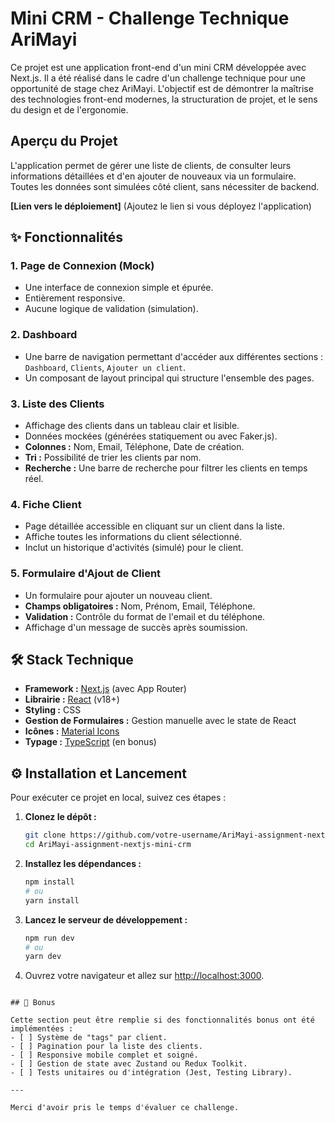 # Mini CRM - Challenge Technique AriMayi

Ce projet est une application front-end d'un mini CRM développée avec Next.js. Il a été réalisé dans le cadre d'un challenge technique pour une opportunité de stage chez AriMayi. L'objectif est de démontrer la maîtrise des technologies front-end modernes, la structuration de projet, et le sens du design et de l'ergonomie.

##  Aperçu du Projet

L'application permet de gérer une liste de clients, de consulter leurs informations détaillées et d'en ajouter de nouveaux via un formulaire. Toutes les données sont simulées côté client, sans nécessiter de backend.

**[Lien vers le déploiement]** (Ajoutez le lien si vous déployez l'application)

## ✨ Fonctionnalités

### 1. Page de Connexion (Mock)
- Une interface de connexion simple et épurée.
- Entièrement responsive.
- Aucune logique de validation (simulation).

### 2. Dashboard
- Une barre de navigation permettant d'accéder aux différentes sections : `Dashboard`, `Clients`, `Ajouter un client`.
- Un composant de layout principal qui structure l'ensemble des pages.

### 3. Liste des Clients
- Affichage des clients dans un tableau clair et lisible.
- Données mockées (générées statiquement ou avec Faker.js).
- **Colonnes :** Nom, Email, Téléphone, Date de création.
- **Tri :** Possibilité de trier les clients par nom.
- **Recherche :** Une barre de recherche pour filtrer les clients en temps réel.

### 4. Fiche Client
- Page détaillée accessible en cliquant sur un client dans la liste.
- Affiche toutes les informations du client sélectionné.
- Inclut un historique d'activités (simulé) pour le client.

### 5. Formulaire d'Ajout de Client
- Un formulaire pour ajouter un nouveau client.
- **Champs obligatoires :** Nom, Prénom, Email, Téléphone.
- **Validation :** Contrôle du format de l'email et du téléphone.
- Affichage d'un message de succès après soumission.

## 🛠️ Stack Technique

- **Framework :** [Next.js](https://nextjs.org/) (avec App Router)
- **Librairie :** [React](https://reactjs.org/) (v18+)
- **Styling :** CSS
- **Gestion de Formulaires :** Gestion manuelle avec le state de React
- **Icônes :** [Material Icons](https://fonts.google.com/icons)
- **Typage :** [TypeScript](https://www.typescriptlang.org/) (en bonus)

## ⚙️ Installation et Lancement

Pour exécuter ce projet en local, suivez ces étapes :

1.  **Clonez le dépôt :**
    ```bash
    git clone https://github.com/votre-username/AriMayi-assignment-nextjs-mini-crm.git
    cd AriMayi-assignment-nextjs-mini-crm
    ```

2.  **Installez les dépendances :**
    ```bash
    npm install
    # ou
    yarn install
    ```

3.  **Lancez le serveur de développement :**
    ```bash
    npm run dev
    # ou
    yarn dev
    ```

4.  Ouvrez votre navigateur et allez sur [http://localhost:3000](http://localhost:3000).


```

## 🌟 Bonus

Cette section peut être remplie si des fonctionnalités bonus ont été implémentées :
- [ ] Système de "tags" par client.
- [ ] Pagination pour la liste des clients.
- [ ] Responsive mobile complet et soigné.
- [ ] Gestion de state avec Zustand ou Redux Toolkit.
- [ ] Tests unitaires ou d'intégration (Jest, Testing Library).

---

Merci d'avoir pris le temps d'évaluer ce challenge.
